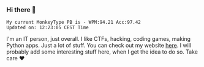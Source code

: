 ### Hi there 👋
<!-- PB START -->
```
My current MonkeyType PB is - WPM:94.21 Acc:97.42
Updated on: 12:23:05 CEST Time
```
<!-- PB END -->
I'm an IT person, just overall. I like CTFs, hacking, coding games, making Python apps. Just a lot of stuff.
You can check out my website [here](https://skill3472.github.io/).
I will probably add some interesting stuff here, when I get the idea to do so. Take care ❤️
